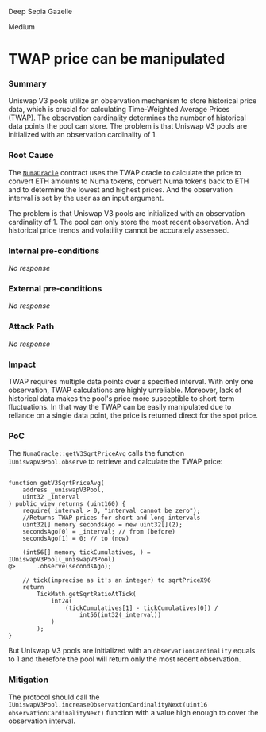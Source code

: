 Deep Sepia Gazelle

Medium

# TWAP price can be manipulated

### Summary

Uniswap V3 pools utilize an observation mechanism to store historical price data, which is crucial for calculating Time-Weighted Average Prices (TWAP). The observation cardinality determines the number of historical data points the pool can store. The problem is that Uniswap V3 pools are initialized with an observation cardinality of 1.

### Root Cause

The [`NumaOracle`](https://github.com/sherlock-audit/2024-12-numa-audit/blob/ae1d7781efb4cb2c3a40c642887ddadeecabb97d/Numa/contracts/NumaProtocol/NumaOracle.sol#L226-L247) contract uses the TWAP oracle to calculate the price to convert ETH amounts to Numa tokens, convert Numa tokens back to ETH and to determine the lowest and highest prices. And the observation interval is set by the user as an input argument.

The problem is that Uniswap V3 pools are initialized with an observation cardinality of 1. The pool can only store the most recent observation. And historical price trends and volatility cannot be accurately assessed.

### Internal pre-conditions

_No response_

### External pre-conditions

_No response_

### Attack Path

_No response_

### Impact

TWAP requires multiple data points over a specified interval. With only one observation, TWAP calculations are highly unreliable. Moreover, lack of historical data makes the pool's price more susceptible to short-term fluctuations. In that way the TWAP can be easily manipulated due to reliance on a single data point, the price is returned direct for the spot price. 

### PoC

The `NumaOracle::getV3SqrtPriceAvg` calls the function `IUniswapV3Pool.observe` to retrieve and calculate the TWAP price:

```solidity

function getV3SqrtPriceAvg(
    address _uniswapV3Pool,
    uint32 _interval
) public view returns (uint160) {
    require(_interval > 0, "interval cannot be zero");
    //Returns TWAP prices for short and long intervals
    uint32[] memory secondsAgo = new uint32[](2);
    secondsAgo[0] = _interval; // from (before)
    secondsAgo[1] = 0; // to (now)

    (int56[] memory tickCumulatives, ) = IUniswapV3Pool(_uniswapV3Pool)
@>      .observe(secondsAgo);

    // tick(imprecise as it's an integer) to sqrtPriceX96
    return
        TickMath.getSqrtRatioAtTick(
            int24(
                (tickCumulatives[1] - tickCumulatives[0]) /
                    int56(int32(_interval))
            )
        );
}

```
But Uniswap V3 pools are initialized with an `observationCardinality` equals to 1 and therefore the pool will return only the most recent observation.


### Mitigation

The protocol should call the `IUniswapV3Pool.increaseObservationCardinalityNext(uint16 observationCardinalityNext)` function with a value high enough to cover the observation interval.